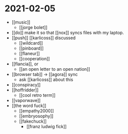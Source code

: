 # 2021-02-05

- [[music]]
  - [[jorge bolet]]
- [[do]] make it so that [[nox]] syncs files with my laptop.
- [[push]] [[karlicoss]] discussed
  - [[wildcard]]
  - [[pinboard]]
  - [[flaneur]]
  - [[cooperation]]
- [[flancia]], or
  - [[an open letter to an open nation]]
- [[browser tab]] -> [[agora]] sync
  - ask [[karlicoss]] about this
- [[conspiracy]]
- [[hoffridder]]
  - [[cool retro term]]
- [[vaporwave]]
- [[the word fuck]]
  - [[empathy2000]]
  - [[embryosophy]]
  - [[fakechuck]]
    - [[franz ludwig fick]]

